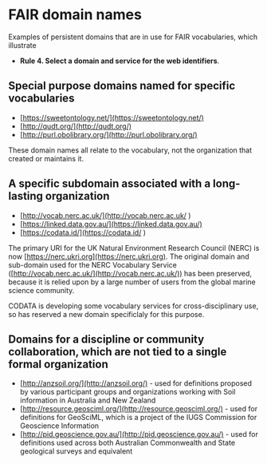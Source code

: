 # FAIR domain names

Examples of persistent domains that are in use for FAIR vocabularies, which illustrate 
- **Rule 4. Select a domain and service for the web identifiers**. 

## Special purpose domains named for specific vocabularies 

- [https://sweetontology.net/](https://sweetontology.net/)
- [http://qudt.org/](http://qudt.org/)
- [http://purl.obolibrary.org/](http://purl.obolibrary.org/)

These domain names all relate to the vocabulary, not the organization that created or maintains it. 

## A specific subdomain associated with a long-lasting organization 

- [http://vocab.nerc.ac.uk/](http://vocab.nerc.ac.uk/ )
- [https://linked.data.gov.au/](https://linked.data.gov.au/)
- [https://codata.id/](https://codata.id/  )

The primary URI for the UK Natural Environment Research Council (NERC) is now [https://nerc.ukri.org](https://nerc.ukri.org). The original domain and sub-domain used for the NERC Vocabulary Service ([http://vocab.nerc.ac.uk/](http://vocab.nerc.ac.uk/)) has been preserved, because it is relied upon by a large number of users from the global marine science community. 

CODATA is developing some vocabulary services for cross-disciplinary use, so has reserved a new domain specificlaly for this purpose. 

## Domains for a discipline or community collaboration, which are not tied to a single formal organization 

- [http://anzsoil.org/](http://anzsoil.org/) - used for definitions proposed by various participant groups and organizations working with Soil information in Australia and New Zealand
- [http://resource.geosciml.org/](http://resource.geosciml.org/) - used for definitions for GeoSciML, which is a project of the IUGS Commission for Geoscience Information
- [http://pid.geoscience.gov.au/](http://pid.geoscience.gov.au/) - used for definitions used across both Australian Commonwealth and State geological surveys and equivalent
